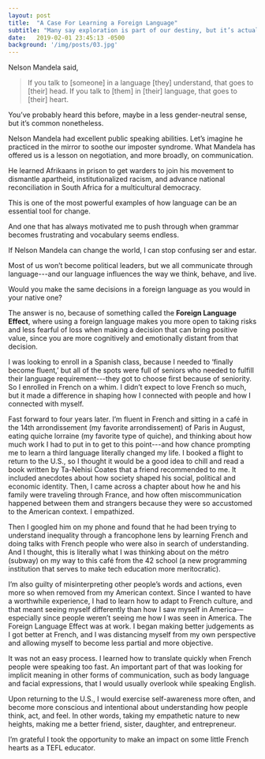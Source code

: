 ```yaml
---
layout: post
title:  "A Case For Learning a Foreign Language"
subtitle: "Many say exploration is part of our destiny, but it’s actually our duty to future generations."
date:   2019-02-01 23:45:13 -0500
background: '/img/posts/03.jpg'
---
```


Nelson Mandela said, 
<blockquote class="blockquote">If you talk to [someone] in a language [they] understand, that goes to [their] head. If you talk to [them] in [their] language, that goes to [their] heart.</blockquote>

You’ve probably heard this before, maybe in a less gender-neutral sense, but it’s common nonetheless. 

Nelson Mandela had excellent public speaking abilities. Let’s imagine he practiced in the mirror to soothe our imposter syndrome. What Mandela has offered us is a lesson on negotiation, and more broadly, on communication.

He learned Afrikaans in prison to get warders to join his movement to dismantle apartheid, institutionalized racism, and advance national reconciliation in South Africa for a multicultural democracy. 

This is one of the most powerful examples of how language can be an essential tool for change.

And one that has always motivated me to push through when grammar becomes frustrating and vocabulary seems endless.

If Nelson Mandela can change the world, I can stop confusing ser and estar.

Most of us won’t become political leaders, but we all communicate through language---and our language influences the way we think, behave, and live. 

Would you make the same decisions in a foreign language as you would in your native one?

The answer is no, because of something called the **Foreign Language Effect**, where using a foreign language makes you more open to taking risks and less fearful of loss when making a decision that can bring positive value, since you are more cognitively and emotionally distant from that decision. 

I was looking to enroll in a Spanish class, because I needed to ‘finally become fluent,’ but all of the spots were full of seniors who needed to fulfill their language requirement---they got to choose first because of seniority. So I enrolled in French on a whim. I didn’t expect to love French so much, but it made a difference in shaping how I connected with people and how I connected with myself. 

Fast forward to four years later. I’m fluent in French and sitting in a café in the 14th arrondissement (my favorite arrondissement) of Paris in August, eating quiche lorraine (my favorite type of quiche), and thinking about how much work I had to put in to get to this point---and how chance prompting me to learn a third language literally changed my life.
I booked a flight to return to the U.S., so I thought it would be a good idea to chill and read a book written by Ta-Nehisi Coates that a friend recommended to me. It included anecdotes about how society shaped his social, political and economic identity. Then, I came across a chapter about how he and his family were traveling through France, and how often miscommunication happened between them and strangers because they were so accustomed to the American context. I empathized.

Then I googled him on my phone and found that he had been trying to understand inequality through a francophone lens by learning French and doing talks with French people who were also in search of understanding. And I thought, this is literally what I was thinking about on the métro (subway) on my way to this café from the 42 school (a new programming institution that serves to make tech education more meritocratic).

I’m also guilty of misinterpreting other people’s words and actions, even more so when removed from my American context. Since I wanted to have a worthwhile experience, I had to learn how to adapt to French culture, and that meant seeing myself differently than how I saw myself in America––especially since people weren’t seeing me how I was seen in America. The Foreign Language Effect was at work. I began making better judgements as I got better at French, and I was distancing myself from my own perspective and allowing myself to become less partial and more objective.

It was not an easy process. I learned how to translate quickly when French people were speaking too fast. An important part of that was looking for implicit meaning in other forms of communication, such as body language and facial expressions, that I would usually overlook while speaking English. 

Upon returning to the U.S., I would exercise self-awareness more often, and become more conscious and intentional about understanding how people think, act, and feel. In other words, taking my empathetic nature to new heights, making me a better friend, sister, daughter, and entrepreneur.

I’m grateful I took the opportunity to make an impact on some little French hearts as a TEFL educator.


<!--
<p>Never in all their history have men been able truly to conceive of the world as one: a single sphere, a globe, having the qualities of a globe, a round earth in which all the directions eventually meet, in which there is no center because every point, or none, is center — an equal earth which all men occupy as equals. The airman's earth, if free men make it, will be truly round: a globe in practice, not in theory.</p>

<p>Science cuts two ways, of course; its products can be used for both good and evil. But there's no turning back from science. The early warnings about technological dangers also come from science.</p>

<p>What was most significant about the lunar voyage was not that man set foot on the Moon but that they set eye on the earth.</p>

<p>A Chinese tale tells of some men sent to harm a young girl who, upon seeing her beauty, become her protectors rather than her violators. That's how I felt seeing the Earth for the first time. I could not help but love and cherish her.</p>

<p>For those who have seen the Earth from space, and for the hundreds and perhaps thousands more who will, the experience most certainly changes your perspective. The things that we share in our world are far more valuable than those which divide us.</p>

<h2 class="section-heading">The Final Frontier</h2>

<p>There can be no thought of finishing for ‘aiming for the stars.’ Both figuratively and literally, it is a task to occupy the generations. And no matter how much progress one makes, there is always the thrill of just beginning.</p>

<p>There can be no thought of finishing for ‘aiming for the stars.’ Both figuratively and literally, it is a task to occupy the generations. And no matter how much progress one makes, there is always the thrill of just beginning.</p>

<blockquote class="blockquote">The dreams of yesterday are the hopes of today and the reality of tomorrow. Science has not yet mastered prophecy. We predict too much for the next year and yet far too little for the next ten.</blockquote>

<p>Spaceflights cannot be stopped. This is not the work of any one man or even a group of men. It is a historical process which mankind is carrying out in accordance with the natural laws of human development.</p>

<h2 class="section-heading">Reaching for the Stars</h2>

<p>As we got further and further away, it [the Earth] diminished in size. Finally it shrank to the size of a marble, the most beautiful you can imagine. That beautiful, warm, living object looked so fragile, so delicate, that if you touched it with a finger it would crumble and fall apart. Seeing this has to change a man.</p>

<img class="img-fluid" src="https://source.unsplash.com/Mn9Fa_wQH-M/800x450" alt="Demo Image">
<span class="caption text-muted">To go places and do things that have never been done before – that’s what living is all about.</span>

<p>Space, the final frontier. These are the voyages of the Starship Enterprise. Its five-year mission: to explore strange new worlds, to seek out new life and new civilizations, to boldly go where no man has gone before.</p>

<p>As I stand out here in the wonders of the unknown at Hadley, I sort of realize there’s a fundamental truth to our nature, Man must explore, and this is exploration at its greatest.</p>

<p>Placeholder text by <a href="http://spaceipsum.com/">Space Ipsum</a>. Photographs by <a href="https://unsplash.com/">Unsplash</a>.</p>

-->

